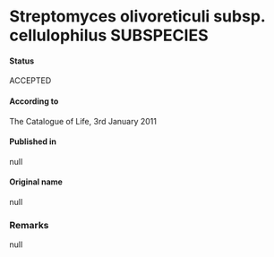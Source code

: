 # Streptomyces olivoreticuli subsp. cellulophilus SUBSPECIES

#### Status
ACCEPTED

#### According to
The Catalogue of Life, 3rd January 2011

#### Published in
null

#### Original name
null

### Remarks
null